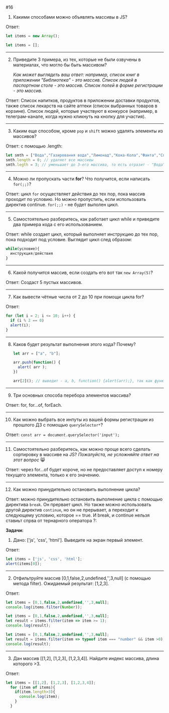 #16
1. Какими способами можно объявлять массивы в JS? 

Ответ:
```js
let items = new Array();
```
```js
let items = [];
```
***
2. Приведите 3 примера, из тех, которые не были озвучены в материалах, что могло бы быть массивом? 
    
    *Как может выглядеть ваш ответ: например, список книг в приложении "Библиотека" - это массив. Список людей в паспортном столе - это массив. Список полей в форме регистрации - это массив.* 

Ответ: Список напитков, продуктов в приложении доставки продуктов, также список лекарств на сайте аптеки (список выбранных товаров в корзине). Список людей, которые участвуют в конкурсе (например, в телеграм-канале, когда нужно кликнуть на кнопку для участия).
***
3. Каким еще способом, кроме `pop` и `shift` можно удалять элементы из массивов?

Ответ: с помощью .length:
```js
let smth = ["Вода","Газировання вода","Лимонад","Кока-Кола","Фанта","Спрайт", "Пепси", "Боржоми"]
smth.length = 0; // удаляет все массивы
smth.legth = 3; // уменьшает до 3-его массива, то есть отразит - "Вода", "Газированная вода", "Лимонад"
```
***
4. Можно ли пропускать части **for**? Что получится, если написать `for(;;)`? 

Ответ: цикл `for` осуществляет действия до тех пор, пока массив проходит по условию. Но можно пропустить, если использовать директив continue. `for(;;)` - не будет выполен цикл.
***
5. Самостоятельно разберитесь, как работает цикл while и приведите два примера кода с его использованием.

Ответ: while создает цикл, который выполняет инструкцию до тех пор, пока подходит под условие. Выглядит цикл след образом:
```js 
while(условие){
  инструкция/действия
} 
```
***
6. Какой получится массив, если создать его вот так `new Array(5)`?

Ответ: Создаст 5 пустых массивов.
***
7. Как вывести чётные числа от 2 до 10 при помощи цикла for?

Ответ: 
```js
for (let i = 2; i <= 10; i++) {
  if (i % 2 == 0)
  alert(i);
} 
```
***
8. Каков будет результат выполнения этого кода? Почему?
    
    ```jsx
    let arr = ["a", "b"];
    
    arr.push(function() {
      alert( arr );
    })
    
    arr[2](); // выведит - a, b, function() {alert(arr);}, так как функция была подставлена в конце с помощью push
    ```
***
9. Три основных способа перебора элементов массива?

Ответ: for, for...of, forEach.
***
10. Как можно выбрать все инпуты из вашей формы регистрации из прошлого ДЗ с помощью `querySelector*`?

Ответ: `const arr = document.querySelector('input');`
***
11. Самостоятельно разберитесь, как можно проще всего сделать сортировку в массиве на JS? *Пожалуйста, не усложняйте ответ на этот вопрос* 😸

Ответ: через for...of будет короче, но не предоставляет доступ к номеру текущего элемента, только к его значению.
***  
12. Как можно принудительно остановить выполнение цикла?

Ответ: можно принудительно остановить выполнение цикла с помощью директива `break`. Он прервает цикл. Но также можно использовать другой директив `continue`, но он не прерывает, а переходит к следующему условию, которое == true. И break, и continue нельзя ставиьт спрва от тернарного оператора ?:

<b>Задачи:</b>

1. Дано: ['js', 'css', 'html']. Выведите на экран первый элемент.

Ответ:
```js
let items = ['js', 'css', 'html'];
alert(items[0]);
```
***  
2. Отфильтруйте массив [0,1,false,2,undefined,'',3,null] (с помощью метода filter). Ожидаемый результат: [1,2,3].

Ответ:
```js
let items = [0,1,false,2,undefined,'',3,null];
console.log(items.filter(Number)); 
```
```js
let items = [0,1,false,2,undefined,'',3,null];
let result = items.filter(item => item >= 1);
console.log(result); 
```
```js
let items = [0,1,false,2,undefined,'',3,null];
let result = items.filter(item => typeof item === "number" && item >0);
console.log(result); 
```
***
3. Дан массив [[1,2], [1,2,3], [1,2,3,4]]. Найдите индекс массива, длина которого >3.

Ответ:
```js
let items = [[1,2], [1,2,3], [1,2,3,4]];
  for (item of items){
    if(item.length>3){
      console.log(item);
    }
  }
```

